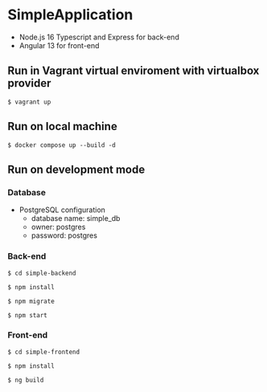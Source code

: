 # SimpleApplication
- Node.js 16 Typescript and Express for back-end
- Angular 13 for front-end

## Run in Vagrant virtual enviroment with virtualbox provider
`$ vagrant up`  


## Run on local machine
`$ docker compose up --build -d`


## Run on development mode
### Database
- PostgreSQL configuration
  - database name: simple_db
  - owner: postgres
  - password: postgres


### Back-end
`$ cd simple-backend`

`$ npm install`

`$ npm migrate`

`$ npm start`


### Front-end
`$ cd simple-frontend`

`$ npm install`

`$ ng build`